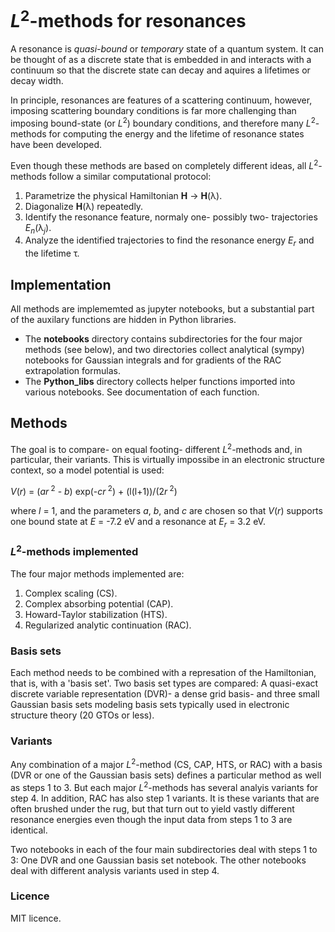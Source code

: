 # *L*<sup>2</sup>-methods for resonances

A resonance is *quasi-bound* or *temporary* state of a quantum system. It can be thought of as a discrete state that is embedded in and interacts with a continuum so that the discrete state can decay and aquires a lifetimes or decay width.

In principle, resonances are features of a scattering continuum, however, imposing scattering boundary conditions is far more challenging than imposing bound-state (or *L*<sup>2</sup>) boundary conditions, and therefore many *L*<sup>2</sup>-methods for computing the energy and the lifetime of resonance states have been developed.

Even though these methods are based on completely different ideas, all *L*<sup>2</sup>-methods follow a similar computational protocol:
1. Parametrize the physical Hamiltonian **H** &rarr; **H**(&lambda;).
2. Diagonalize **H**(&lambda;) repeatedly.
3. Identify the resonance feature, normaly one- possibly two- trajectories *E*<sub>*n*</sub>(&lambda;<sub>*j*</sub>).
4. Analyze the identified trajectories to find the resonance energy *E*<sub>*r*</sub> and the lifetime &tau;.

## Implementation

All methods are implememted as jupyter notebooks, but a substantial part of the auxilary functions are hidden in Python libraries.

* The **notebooks** directory contains subdirectories for the four major methods (see below), and two directories collect analytical (sympy) notebooks for Gaussian integrals and for gradients of the RAC extrapolation formulas.
* The **Python_libs** directory collects helper functions imported into various notebooks. See documentation of each function.


## Methods

The goal is to compare- on equal footing- different *L*<sup>2</sup>-methods and, in particular, their  variants. This is virtually impossibe in an electronic structure context, so a model potential is used:

*V*(*r*) = (*ar*<sup> 2</sup> - *b*) exp(-*cr*<sup> 2</sup>) + (l(l+1))/(2*r*<sup> 2</sup>)

where *l* = 1, and the parameters *a*, *b*, and *c* are chosen so that *V*(*r*) supports one bound state at *E* = -7.2 eV and a resonance at *E*<sub>*r*</sub> = 3.2 eV.


### *L*<sup>2</sup>-methods implemented

The four major methods implemented are:
1. Complex scaling (CS).
2. Complex absorbing potential (CAP).
3. Howard-Taylor stabilization (HTS).
4. Regularized analytic continuation (RAC).


### Basis sets

Each method needs to be combined with a represation of the Hamiltonian, that is, with a 'basis set'. Two basis set types are compared: A quasi-exact discrete variable representation (DVR)- a dense grid basis- and three small Gaussian basis sets modeling basis sets typically used in electronic structure theory (20 GTOs or less).

### Variants

Any combination of a major *L*<sup>2</sup>-method (CS, CAP, HTS, or RAC) with a basis (DVR or one of the Gaussian basis sets) defines a particular method as well as steps 1 to 3. But each major *L*<sup>2</sup>-methods has several analyis variants for step 4. In addition, RAC has also step 1 variants. It is these variants that are often brushed under the rug, but that turn out to yield vastly different resonance energies even though the input data from steps 1 to 3 are identical.

Two notebooks in each of the four main subdirectories deal with steps 1 to 3: One DVR and one Gaussian basis set notebook. The other notebooks deal with different analysis variants used in step 4.

### Licence

MIT licence.

